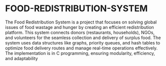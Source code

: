 #     FOOD-REDISTRIBUTION-SYSTEM
The Food Redistribution System is a project that
focuses on solving global issues of food wastage
and hunger by creating an efficient redistribution
platform. This system connects donors
(restaurants, households), NGOs, and volunteers
for the seamless collection and delivery of surplus
food.
The system uses data structures like graphs,
priority queues, and hash tables to optimize food
delivery routes and manage real-time operations
effectively. The implementation is in C
programming, ensuring modularity, efficiency, and
adaptability
